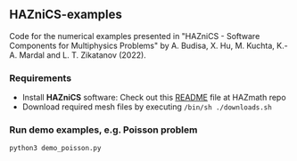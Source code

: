 ## HAZniCS-examples

Code for the numerical examples presented in "HAZniCS - Software Components for Multiphysics Problems" by A. Budisa, X. Hu, M. Kuchta, K.-A. Mardal and L. T. Zikatanov (2022).

### Requirements
- Install **HAZniCS** software: Check out this [README](https://github.com/HAZmathTeam/hazmath/blob/0d80e757d4f1495ef4892b2628b86b4000c0ee3a/examples/haznics/README.md) file at HAZmath repo
- Download required mesh files by executing `/bin/sh ./downloads.sh`

### Run demo examples, e.g. Poisson problem
```
python3 demo_poisson.py
```
